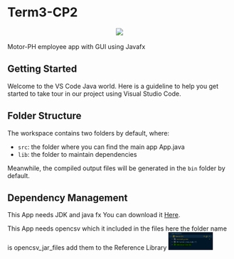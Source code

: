 # Term3-CP2

<div id="header" align="center">
  <img src="https://media.giphy.com/media/M9gbBd9nbDrOTu1Mqx/giphy.gif" width="100"/>
</div>

Motor-PH employee app with GUI using Javafx

## Getting Started

Welcome to the VS Code Java world. Here is a guideline to help you get started to take tour in our project using Visual Studio Code.

## Folder Structure

The workspace contains two folders by default, where:

- `src`: the folder where you can find the main app App.java
- `lib`: the folder to maintain dependencies

Meanwhile, the compiled output files will be generated in the `bin` folder by default.


## Dependency Management
This App needs JDK and java fx
You can download it [Here](https://drive.google.com/file/d/1hmO0h21K1613X3hN5WwYp5xqPRIGhqth/view?usp=sharing).

 
This App needs opencsv which it included in the files here the folder name is opencsv_jar_files add them to the Reference Library 
 <img src="ref.png" width="100"/>





